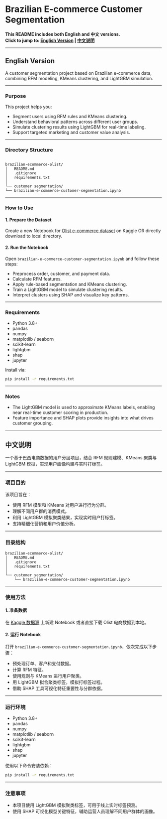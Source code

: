 # Brazilian E-commerce Customer Segmentation

**This README includes both English and 中文 versions.**  
**Click to jump to: [English Version](#english-version) | [中文说明](#中文说明)**

---

## English Version

A customer segmentation project based on Brazilian e-commerce data, combining RFM modeling, KMeans clustering, and LightGBM simulation.

---

### Purpose

This project helps you:
- Segment users using RFM rules and KMeans clustering.
- Understand behavioral patterns across different user groups.
- Simulate clustering results using LightGBM for real-time labeling.
- Support targeted marketing and customer value analysis.

---

### Directory Structure

```

brazilian-ecommerce-olist/
│   README.md
│   .gitignore
│   requirements.txt
│
└── customer segmentation/
└── brazilian-e-commerce-customer-segmentation.ipynb

````

---

### How to Use

#### 1️. Prepare the Dataset

Create a new Notebook for [Olist e-commerce dataset](https://www.kaggle.com/datasets/olistbr/brazilian-ecommerce) on Kaggle OR directly download to local directory.

#### 2️. Run the Notebook

Open `brazilian-e-commerce-customer-segmentation.ipynb` and follow these steps:
- Preprocess order, customer, and payment data.
- Calculate RFM features.
- Apply rule-based segmentation and KMeans clustering.
- Train a LightGBM model to simulate clustering results.
- Interpret clusters using SHAP and visualize key patterns.

---

### Requirements

- Python 3.8+
- pandas
- numpy
- matplotlib / seaborn
- scikit-learn
- lightgbm
- shap
- jupyter

Install via:

```bash
pip install -r requirements.txt
````

---

### Notes

* The LightGBM model is used to approximate KMeans labels, enabling near real-time customer scoring in production.
* Feature importance and SHAP plots provide insights into what drives customer grouping.

---

## 中文说明

一个基于巴西电商数据的用户分层项目，结合 RFM 规则建模、KMeans 聚类与 LightGBM 模拟，实现用户画像构建与实时打标签。

---

### 项目目的

该项目旨在：

* 使用 RFM 模型和 KMeans 对用户进行行为分群。
* 理解不同用户群的消费模式。
* 利用 LightGBM 模拟聚类结果，实现实时用户打标签。
* 支持精细化营销和用户价值分析。

---

### 目录结构

```
brazilian-ecommerce-olist/
│   README.md
│   .gitignore
│   requirements.txt
│
└── customer segmentation/
    └── brazilian-e-commerce-customer-segmentation.ipynb
```

---

### 使用方法

#### 1️. 准备数据

在 [Kaggle 数据源](https://www.kaggle.com/datasets/olistbr/brazilian-ecommerce) 上新建 Notebook 或者直接下载 Olist 电商数据到本地。

#### 2️. 运行 Notebook

打开 `brazilian-e-commerce-customer-segmentation.ipynb`，依次完成以下步骤：

* 预处理订单、客户和支付数据。
* 计算 RFM 特征。
* 使用规则与 KMeans 进行用户聚类。
* 用 LightGBM 拟合聚类标签，模拟打标签过程。
* 借助 SHAP 工具可视化特征重要性与分群依据。

---

### 运行环境

* Python 3.8+
* pandas
* numpy
* matplotlib / seaborn
* scikit-learn
* lightgbm
* shap
* jupyter

使用以下命令安装依赖：

```bash
pip install -r requirements.txt
```

---

### 注意事项

* 本项目使用 LightGBM 模拟聚类标签，可用于线上实时标签预测。
* 使用 SHAP 可视化模型关键特征，辅助运营人员理解不同用户群体的画像。
